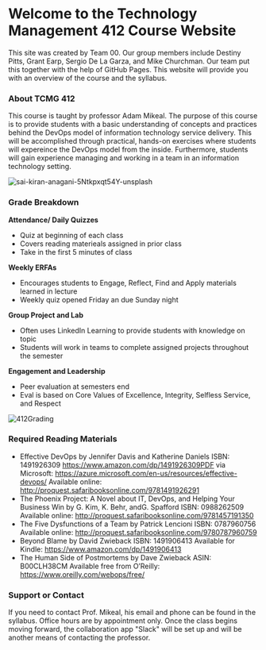 # Welcome to the Technology Management 412 Course Website

This site was created by Team 00.  Our group members include Destiny Pitts, Grant Earp, Sergio De La Garza, and Mike Churchman.  Our team put this together with the help of GitHub Pages.
This website will provide you with an overview of the course and the syllabus.  


### About TCMG 412

This course is taught by professor Adam Mikeal.  The purpose of this course is to provide students with a basic understanding of concepts and practices behind the DevOps model of information technology service delivery.  This will be accomplished through practical, hands-on exercises where students will expereince the DevOps model from the inside.  Furthermore, students will gain experience managing and working in a team in an information technology setting.  

![sai-kiran-anagani-5Ntkpxqt54Y-unsplash](https://user-images.githubusercontent.com/78098859/107689838-f6568600-6c6e-11eb-81e2-84e52d21b397.jpg)

### Grade Breakdown

**Attendance/ Daily Quizzes**
- Quiz at beginning of each class 
- Covers reading materieals assigned in prior class
- Take in the first 5 minutes of class

**Weekly ERFAs**
- Encourages students to Engage, Reflect, Find and Apply materials learned in lecture
- Weekly quiz opened Friday an due Sunday night

**Group Project and Lab**
- Often uses LinkedIn Learning to provide students with knowledge on topic
- Students will work in teams to complete assigned projects throughout the semester

**Engagement and Leadership**
- Peer evaluation at semesters end
- Eval is based on Core Values of Excellence, Integrity, Selfless Service, and Respect


![412Grading](https://user-images.githubusercontent.com/78098859/107678610-3adb2500-6c61-11eb-8784-f7c4dfed65e6.PNG)


### Required Reading Materials

- Effective DevOps ​by Jennifer Davis and Katherine Daniels ISBN: 1491926309 ​https://www.amazon.com/dp/1491926309PDF via Microsoft: ​https://azure.microsoft.com/en-us/resources/effective-devops/ Available online: ​http://proquest.safaribooksonline.com/9781491926291 
- The Phoenix Project: A Novel about IT, DevOps, and Helping Your Business Win ​by G. Kim, K. Behr, andG. Spafford ISBN: 0988262509 Available online: ​http://proquest.safaribooksonline.com/9781457191350 
- The Five Dysfunctions of a Team ​by Patrick Lencioni ISBN: 0787960756 Available online: ​http://proquest.safaribooksonline.com/9780787960759 
- Beyond Blame  ​by David Zwieback ISBN: 1491906413 Available for Kindle: ​https://www.amazon.com/dp/1491906413 
- The Human Side of Postmortems  ​by Dave Zwieback ASIN: B00CLH38CM Available free from O’Reilly: ​https://www.oreilly.com/webops/free/

### Support or Contact

If you need to contact Prof. Mikeal, his email and phone can be found in the syllabus.  Office hours are by appointment only.  Once the class begins moving forward, the collaboration app "Slack" will be set up and will be another means of contacting the professor.
